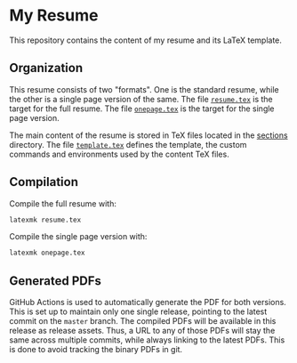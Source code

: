 # My Resume

This repository contains the content of my resume and its LaTeX template.

## Organization
This resume consists of two "formats".
One is the standard resume, while the other is a single page version of the same.
The file [`resume.tex`](resume.tex) is the target for the full resume.
The file [`onepage.tex`](onepage.tex) is the target for the single page version.

The main content of the resume is stored in TeX files located in the [sections](sections/) directory.
The file [`template.tex`](template.tex) defines the template, the custom commands and environments used by the content TeX files.

## Compilation
Compile the full resume with:
```sh
latexmk resume.tex
```

Compile the single page version with:
```sh
latexmk onepage.tex
```

## Generated PDFs
GitHub Actions is used to automatically generate the PDF for both versions.
This is set up to maintain only one single release, pointing to the latest commit on the `master` branch.
The compiled PDFs will be available in this release as release assets.
Thus, a URL to any of those PDFs will stay the same across multiple commits, while always linking to the latest PDFs.
This is done to avoid tracking the binary PDFs in git.
